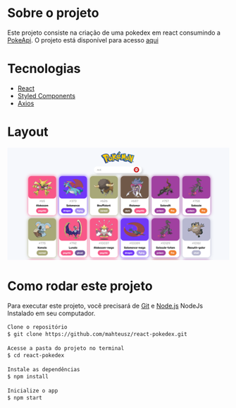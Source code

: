 # Sobre o projeto

Este projeto consiste na criação de uma pokedex em react consumindo a [PokeApi](https://pokeapi.co/). O projeto está disponível para acesso [aqui](https://mahteusz-pokedex.netlify.app)


# Tecnologias

- [React](https://pt-br.reactjs.org/)
- [Styled Components](https://styled-components.com/)
- [Axios](https://axios-http.com/ptbr/)

# Layout
![Screenshot](screenshot.png)

# Como rodar este projeto

Para executar este projeto, você precisará de [Git](https://git-scm.com/) e [Node.js](https://nodejs.org/en/) NodeJs Instalado em seu computador.


```console
Clone o repositório
$ git clone https://github.com/mahteusz/react-pokedex.git

Acesse a pasta do projeto no terminal
$ cd react-pokedex

Instale as dependências
$ npm install

Inicialize o app
$ npm start

```
